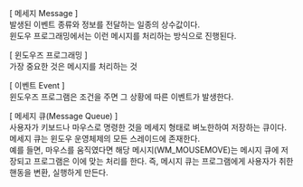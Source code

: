 [ 메세지 Message ]<br>
발생된 이벤트 종류와 정보를 전달하는 일종의 상수값이다.<br>
윈도우 프로그래밍에서는 이런 메시지를 처리하는 방식으로 진행된다.<br>

[ 윈도우즈 프로그래밍 ]<br>
가장 중요한 것은 메시지를 처리하는 것

[ 이벤트 Event ]<br>
윈도우즈 프로그램은 조건을 주면 그 상황에 따른 이벤트가 발생한다.

[ 메세지 큐(Message Queue) ]<br>
사용자가 키보드나 마우스로 명령한 것을 메세지 형태로 벼노한하여 저장하는 큐이다. 메세지 큐는 윈도우 운영체제의 모든 스레이드에 존재한다.<br>
예를 들면, 마우스를 움직였다면 해당 메시지(WM_MOUSEMOVE)는 메시지 큐에 저장되고 프로그램은 이에 맞는 처리를 한다. 즉, 메시지 큐는 프로그램에게 사용자가 취한 핸동을 변환, 실행하게 만든다.




